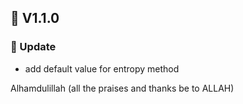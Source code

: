 ## 🔖 V1.1.0
### 🌴 Update
- add default value for entropy method


Alhamdulillah (all the praises and thanks be to ALLAH)
